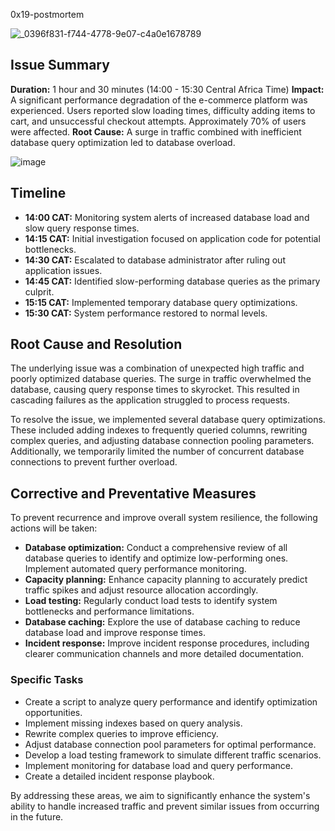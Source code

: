 0x19-postmortem

![_0396f831-f744-4778-9e07-c4a0e1678789](https://github.com/user-attachments/assets/13d2e5d3-6744-4a6e-82f4-f0fb6b4621ce)


## Issue Summary

**Duration:** 1 hour and 30 minutes (14:00 - 15:30 Central Africa Time)
**Impact:** A significant performance degradation of the e-commerce platform was experienced. Users reported slow loading times, difficulty adding items to cart, and unsuccessful checkout attempts. Approximately 70% of users were affected.
**Root Cause:** A surge in traffic combined with inefficient database query optimization led to database overload.

![image](https://github.com/user-attachments/assets/fa20cdbb-6a34-48bf-9a24-9587536ecfb0)


## Timeline

* **14:00 CAT:** Monitoring system alerts of increased database load and slow query response times.
* **14:15 CAT:** Initial investigation focused on application code for potential bottlenecks.
* **14:30 CAT:** Escalated to database administrator after ruling out application issues.
* **14:45 CAT:** Identified slow-performing database queries as the primary culprit.
* **15:15 CAT:** Implemented temporary database query optimizations.
* **15:30 CAT:** System performance restored to normal levels.

## Root Cause and Resolution

The underlying issue was a combination of unexpected high traffic and poorly optimized database queries. The surge in traffic overwhelmed the database, causing query response times to skyrocket. This resulted in cascading failures as the application struggled to process requests.

To resolve the issue, we implemented several database query optimizations. These included adding indexes to frequently queried columns, rewriting complex queries, and adjusting database connection pooling parameters. Additionally, we temporarily limited the number of concurrent database connections to prevent further overload.

## Corrective and Preventative Measures

To prevent recurrence and improve overall system resilience, the following actions will be taken:

* **Database optimization:** Conduct a comprehensive review of all database queries to identify and optimize low-performing ones. Implement automated query performance monitoring.
* **Capacity planning:** Enhance capacity planning to accurately predict traffic spikes and adjust resource allocation accordingly.
* **Load testing:** Regularly conduct load tests to identify system bottlenecks and performance limitations.
* **Database caching:** Explore the use of database caching to reduce database load and improve response times.
* **Incident response:** Improve incident response procedures, including clearer communication channels and more detailed documentation.

### Specific Tasks

* Create a script to analyze query performance and identify optimization opportunities.
* Implement missing indexes based on query analysis.
* Rewrite complex queries to improve efficiency.
* Adjust database connection pool parameters for optimal performance.
* Develop a load testing framework to simulate different traffic scenarios.
* Implement monitoring for database load and query performance.
* Create a detailed incident response playbook.

By addressing these areas, we aim to significantly enhance the system's ability to handle increased traffic and prevent similar issues from occurring in the future.
